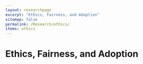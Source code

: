 ```yaml
---
layout: researchpage
excerpt: "Ethics, Fairness, and Adoption"
sitemap: false
permalink: /Research/ethics/
items: ethics
---
```


# Ethics, Fairness, and Adoption

